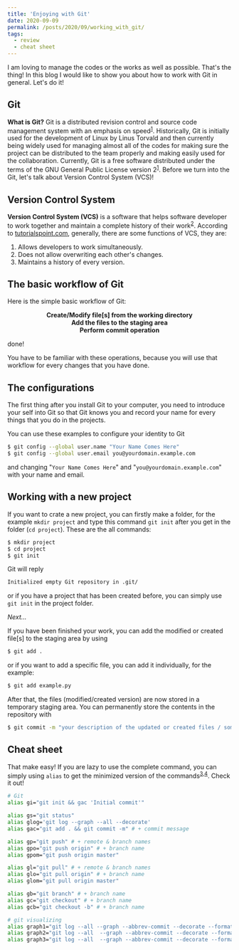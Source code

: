 ```yaml
---
title: 'Enjoying with Git'
date: 2020-09-09
permalink: /posts/2020/09/working_with_git/
tags:
  - review
  - cheat sheet
---
```


I am loving to manage the codes or the works as well as possible. That's the thing! In this blog I would like to show you about how to work with Git in general. Let's do it!

Git
------

**What is Git?** Git is a distributed revision control and source code management system with an emphasis on speed<sup>[1](https://www.tutorialspoint.com/git/index.htm)</sup>. Historically, Git is initially used for the development of Linux by Linus Torvald and then currently being widely used for managing almost all of the codes for making sure the project can be distributed to the team properly and making easily used for the collaboration. Currently, Git is a free software distributed under the terms of the GNU General Public License version 2<sup>[1](https://www.tutorialspoint.com/git/index.htm)</sup>.  Before we turn into the Git, let's talk about Version Control System (VCS)!



## Version Control System

**Version Control System (VCS)** is a software that helps software developer to work together and maintain a complete history of their work<sup>[2](https://www.tutorialspoint.com/git/git_basic_concepts.htm)</sup>. According to [tutorialspoint.com](https://www.tutorialspoint.com/git/git_basic_concepts.htm), generally, there are some functions of VCS, they are:

1. Allows developers to work simultaneously.
2. Does not allow overwriting each other's changes.
3. Maintains a history of every version.



## The basic workflow of Git

Here is the simple basic workflow of Git:

<center><b>Create/Modify file[s] from the working directory</b></center>

<center><b>Add the files to the staging area</b></center>

<center><b>Perform commit operation</b></center>

done!

You have to be familiar with these operations, because you will use that workflow for every changes that you have done. 



## The configurations

The first thing after you install Git to your computer, you need to introduce your self into Git so that Git knows you and record your name for every things that you do in the projects.

You can use these examples to configure your identity to Git

```bash
$ git config --global user.name "Your Name Comes Here"
$ git config --global user.email you@yourdomain.example.com
```

and changing "`Your Name Comes Here`" and "`you@yourdomain.example.com`" with your name and email.

## Working with a new project

If you want to crate a new project, you can firstly make a folder, for the example `mkdir project` and type this command `git init` after you get in the folder (`cd project`). These are the all commands:

```bash
$ mkdir project
$ cd project
$ git init
```

Git will reply

```bash
Initialized empty Git repository in .git/
```

or if you have a project that has been created before, you can simply use `git init` in the project folder.

*Next...*

If you have been finished your work, you can add the modified or created file[s] to the staging area by using

```bash
$ git add .
```

or if you want to add a specific file, you can add it individually, for the example:

```bash
$ git add example.py
```

After that, the files (modified/created version) are now stored in a temporary staging area. You can permanently store the contents in the repository with

```bash
$ git commit -m "your description of the updated or created files / somethings that you want to remember for each commit"
```

## Cheat sheet

That make easy! If you are lazy to use the complete command, you can simply using `alias` to get the minimized version of the commands<sup>[3](https://bitsofco.de/git-aliases-for-lazy-developers/),[4](https://stackoverflow.com/questions/1838873/visualizing-branch-topology-in-git/11594406)</sup>. Check it out!

```bash
# Git
alias gi="git init && gac 'Initial commit'"

alias gs="git status"
alias glog='git log --graph --all --decorate'
alias gac="git add . && git commit -m" # + commit message

alias gp="git push" # + remote & branch names
alias gpo="git push origin" # + branch name
alias gpom="git push origin master"

alias gl="git pull" # + remote & branch names
alias glo="git pull origin" # + branch name
alias glom="git pull origin master"

alias gb="git branch" # + branch name
alias gc="git checkout" # + branch name
alias gcb="git checkout -b" # + branch name

# git visualizing
alias graph1="git log --all --graph --abbrev-commit --decorate --format=format:'%C(bold blue)%h%C(reset) - %C(bold green)(%ar)%C(reset) %C(white)%s%C(reset) %C(dim white)- %an%C(reset)%C(auto)%d%C(reset)'"
alias graph2="git log --all  --graph --abbrev-commit --decorate --format=format:'%C(bold blue)%h%C(reset) - %C(bold cyan)%aD%C(reset) %C(bold green)(%ar)%C(reset)%C(auto)%d%C(reset)%n''          %C(white)%s%C(reset) %C(dim white)- %an%C(reset)'"
alias graph3="git log --all  --graph --abbrev-commit --decorate --format=format:'%C(bold blue)%h%C(reset) - %C(bold cyan)%aD%C(reset) %C(bold green)(%ar)%C(reset) %C(bold cyan)(committed: %cD)%C(reset) %C(auto)%d%C(reset)%n''          %C(white)%s%C(reset)%n''          %C(dim white)- %an <%ae> %C(reset) %C(dim white)(committer: %cn <%ce>)%C(reset)'"
```

